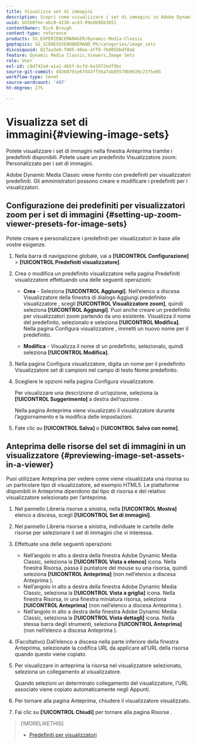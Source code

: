 ```yaml
---
title: Visualizza set di immagini
description: Scopri come visualizzare i set di immagini in Adobe Dynamic Media Classic.
uuid: bb5b0fee-abc0-4236-ac43-09edb9bb3651
contentOwner: Rick Brough
content-type: reference
products: SG_EXPERIENCEMANAGER/Dynamic-Media-Classic
geptopics: SG_SCENESEVENONDEMAND_PK/categories/image_sets
discoiquuid: 027aa3e0-f085-48ae-aff9-7b805bbdf8ab
feature: Dynamic Media Classic,Viewers,Image Sets
role: User
exl-id: c8d742a4-a1a1-4b5f-bcfd-6a1972edf9bc
source-git-commit: d43b0791e67d43ff56a7ab85570b9639c2375e05
workflow-type: tm+mt
source-wordcount: '497'
ht-degree: 27%

---
```


# Visualizza set di immagini{#viewing-image-sets}

Potete visualizzare i set di immagini nella finestra Anteprima tramite i predefiniti disponibili. Potete usare un predefinito Visualizzatore zoom: Personalizzato per i set di immagini.

Adobe Dynamic Media Classic viene fornito con predefiniti per visualizzatori predefiniti. Gli amministratori possono creare e modificare i predefiniti per i visualizzatori.

## Configurazione dei predefiniti per visualizzatori zoom per i set di immagini {#setting-up-zoom-viewer-presets-for-image-sets}

Potete creare e personalizzare i predefiniti per visualizzatori in base alle vostre esigenze.

1. Nella barra di navigazione globale, vai a **[!UICONTROL Configurazione]** > **[!UICONTROL Predefiniti visualizzatore]**.
1. Crea o modifica un predefinito visualizzatore nella pagina Predefiniti visualizzatore effettuando una delle seguenti operazioni:

   * **Crea** - Seleziona **[!UICONTROL Aggiungi]**. Nell’elenco a discesa Visualizzatore della finestra di dialogo Aggiungi predefinito visualizzatore , scegli **[!UICONTROL Visualizzatore zoom]**, quindi seleziona **[!UICONTROL Aggiungi]**. Puoi anche creare un predefinito per visualizzatori zoom partendo da uno esistente. Visualizza il nome del predefinito, selezionalo e seleziona **[!UICONTROL Modifica]**. Nella pagina Configura visualizzatore , immetti un nuovo nome per il predefinito.

   * **Modifica** - Visualizza il nome di un predefinito, selezionalo, quindi seleziona **[!UICONTROL Modifica]**.

1. Nella pagina Configura visualizzatore, digita un nome per il predefinito Visualizzatore set di campioni nel campo di testo Nome predefinito.
1. Scegliere le opzioni nella pagina Configura visualizzatore.

   Per visualizzare una descrizione di un’opzione, seleziona la **[!UICONTROL Suggerimento]** a destra dell’opzione .

   Nella pagina Anteprima viene visualizzato il visualizzatore durante l’aggiornamento e la modifica delle impostazioni.

1. Fate clic su **[!UICONTROL Salva]** o **[!UICONTROL Salva con nome]**.

## Anteprima delle risorse del set di immagini in un visualizzatore {#previewing-image-set-assets-in-a-viewer}

Puoi utilizzare Anteprima per vedere come viene visualizzata una risorsa su un particolare tipo di visualizzatore, ad esempio HTML5. Le piattaforme disponibili in Anteprima dipendono dal tipo di risorsa e del relativo visualizzatore selezionato per l’anteprima.

1. Nel pannello Libreria risorse a sinistra, nella **[!UICONTROL Mostra]** elenco a discesa, scegli **[!UICONTROL Set di immagini]**.
1. Nel pannello Libreria risorse a sinistra, individuate le cartelle delle risorse per selezionare il set di immagini che vi interessa.
1. Effettuate una delle seguenti operazioni:

   * Nell’angolo in alto a destra della finestra Adobe Dynamic Media Classic, seleziona la **[!UICONTROL Vista a elenco]** icona. Nella finestra Risorsa, passa il puntatore del mouse su una risorsa, quindi seleziona **[!UICONTROL Anteprima]** (non nell’elenco a discesa Anteprima ).
   * Nell’angolo in alto a destra della finestra Adobe Dynamic Media Classic, seleziona la **[!UICONTROL Vista a griglia]** icona. Nella finestra Risorsa, in una finestra miniatura risorsa, seleziona **[!UICONTROL Anteprima]** (non nell’elenco a discesa Anteprima ).
   * Nell’angolo in alto a destra della finestra Adobe Dynamic Media Classic, seleziona la **[!UICONTROL Vista dettagli]** icona. Nella stessa barra degli strumenti, seleziona **[!UICONTROL Anteprima]** (non nell’elenco a discesa Anteprima ).

1. (Facoltativo) Dall’elenco a discesa nella parte inferiore della finestra Anteprima, selezionate la codifica URL da applicare all’URL della risorsa quando questo viene copiato.
1. Per visualizzare in anteprima la risorsa nel visualizzatore selezionato, seleziona un collegamento al visualizzatore.

   Quando selezioni un determinato collegamento del visualizzatore, l’URL associato viene copiato automaticamente negli Appunti.

1. Per tornare alla pagina Anteprima, chiudere il visualizzatore visualizzato.
1. Fai clic su **[!UICONTROL Chiudi]** per tornare alla pagina Risorse .

>[!MORELIKETHIS]
>
>* [Predefiniti per visualizzatori](application-setup.md#viewer_presets)

